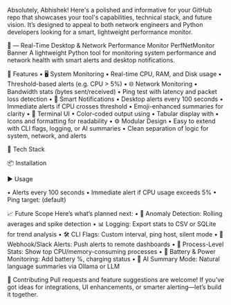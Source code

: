 Absolutely, Abhishek! Here's a polished and informative  for your GitHub repo that showcases your tool's capabilities, technical stack, and future vision. It’s designed to appeal to both network engineers and Python developers looking for a smart, lightweight performance monitor.

📘  — Real-Time Desktop & Network Performance Monitor
PerfNetMonitor Banner
A lightweight Python tool for monitoring system performance and network health with smart alerts and desktop notifications.

🚀 Features
• 	🖥️ System Monitoring
• 	Real-time CPU, RAM, and Disk usage
• 	Threshold-based alerts (e.g. CPU > 5%)
• 	🌐 Network Monitoring
• 	Bandwidth stats (bytes sent/received)
• 	Ping test with latency and packet loss detection
• 	🔔 Smart Notifications
• 	Desktop alerts every 100 seconds
• 	Immediate alerts if CPU crosses threshold
• 	Emoji-enhanced summaries for clarity
• 	🎨 Terminal UI
• 	Color-coded output using 
• 	Tabular display with 
• 	Icons and formatting for readability
• 	⚙️ Modular Design
• 	Easy to extend with CLI flags, logging, or AI summaries
• 	Clean separation of logic for system, network, and alerts

🧰 Tech Stack


📦 Installation


▶️ Usage

• 	Alerts every 100 seconds
• 	Immediate alert if CPU usage exceeds 5%
• 	Ping target:  (default)

📈 Future Scope
Here’s what’s planned next:
• 	🧠 Anomaly Detection: Rolling averages and spike detection
• 	📊 Logging: Export stats to CSV or SQLite for trend analysis
• 	🛠️ CLI Flags: Custom interval, ping host, silent mode
• 	🔗 Webhook/Slack Alerts: Push alerts to remote dashboards
• 	🧪 Process-Level Stats: Show top CPU/memory-consuming processes
• 	🔋 Battery & Power Monitoring: Add battery %, charging status
• 	🧠 AI Summary Mode: Natural language summaries via Ollama or LLM

🤝 Contributing
Pull requests and feature suggestions are welcome! If you’ve got ideas for integrations, UI enhancements, or smarter alerting—let’s build it together.
